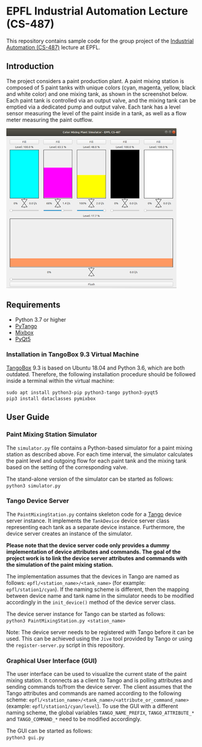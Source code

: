 # EPFL Industrial Automation Lecture (CS-487)
This repository contains sample code for the group project of the [Industrial Automation (CS-487)](https://edu.epfl.ch/coursebook/en/industrial-automation-CS-487) lecture at EPFL.

## Introduction
The project considers a paint production plant. A paint mixing station is composed of 5 paint tanks with unique colors (cyan, magenta, yellow, black and white color) and one mixing tank, as shown in the screenshot below. Each paint tank is controlled via an output valve, and the mixing tank can be emptied via a dedicated pump and output valve. Each tank has a level sensor measuring the level of the paint inside in a tank, as well as a flow meter measuring the paint outflow.

![Screenshot](screenshot.png)

## Requirements
* Python 3.7 or higher
* [PyTango](https://pytango.readthedocs.io/)
* [Mixbox](https://github.com/scrtwpns/mixbox)
* [PyQt5](https://pypi.org/project/PyQt5/)


### Installation in TangoBox 9.3 Virtual Machine
[TangoBox](https://tango-controls.readthedocs.io/en/latest/installation/virtualmachine.html) 9.3 is based on Ubuntu 18.04 and Python 3.6, which are both outdated. Therefore, the following installation procedure should be followed inside a terminal within the virtual machine:
```
sudo apt install python3-pip python3-tango python3-pyqt5
pip3 install dataclasses pymixbox
```

## User Guide

### Paint Mixing Station Simulator
The `simulator.py` file contains a Python-based simulator for a paint mixing station as described above. For each time interval, the simulator calculates the paint level and outgoing flow for each paint tank and the mixing tank based on the setting of the corresponding valve.

The stand-alone version of the simulator can be started as follows:  
`python3 simulator.py`

### Tango Device Server
The `PaintMixingStation.py` contains skeleton code for a [Tango](https://www.tango-controls.org/) device server instance. It implements the `TankDevice` device server class representing each tank as a separate device instance. Furthermore, the device server creates an instance of the simulator.

**Please note that the device server code only provides a dummy implementation of device attributes and commands. The goal of the project work is to link the device server attributes and commands with the simulation of the paint mixing station.**

The implementation assumes that the devices in Tango are named as follows: `epfl/<station_name>/<tank_name>` (for example: `epfl/station1/cyan`). If the naming scheme is different, then the mapping between device name and tank name in the simulator needs to be modified accordingly in the `init_device()` method of the device server class.

The device server instance for Tango can be started as follows:  
`python3 PaintMixingStation.py <station_name>`

Note: The device server needs to be registered with Tango before it can be used. This can be achieved using the `Jive` tool provided by Tango or using the `register-server.py` script in this repository.

### Graphical User Interface (GUI)
The user interface can be used to visualize the current state of the paint mixing station. It connects as a client to Tango and is polling attributes and sending commands to/from the device server. The client assumes that the Tango attributes and commands are named according to the following scheme: `epfl/<station_name>/<tank_name>/<attribute_or_command_name>` (example: `epfl/station1/cyan/level`). To use the GUI with a different naming scheme, the global variables `TANGO_NAME_PREFIX`, `TANGO_ATTRIBUTE_*` and `TANGO_COMMAND_*` need to be modified accordingly.

The GUI can be started as follows:  
`python3 gui.py`
